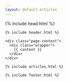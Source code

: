 ```yaml
---
layout: default-articles
---
```


<!DOCTYPE html>
<html>

  {% include head.html %}

  <body>

    {% include header.html %}

    <div class="page-content">
      <div class="wrapper">
        {{ content }}
      </div>
    </div>

    {% include articles.html %}

    {% include footer.html %}

  </body>

</html>
